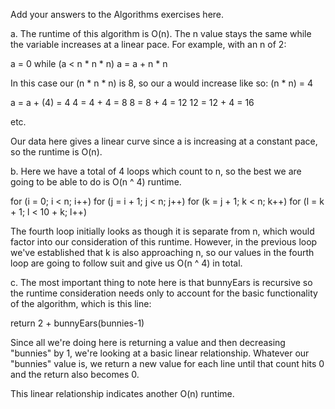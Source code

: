 Add your answers to the Algorithms exercises here.

a. The runtime of this algorithm is O(n). The n value stays the same while the variable increases at a linear pace. For example, with an n of 2:

a = 0
    while (a < n * n * n) 
      a = a + n * n

In this case our (n * n * n) is 8, so our a would increase like so:
(n * n) = 4

a = a + (4) = 4
4 = 4 + 4 = 8
8 = 8 + 4 = 12
12 = 12 + 4 = 16

etc.

Our data here gives a linear curve since a is increasing at a constant pace, so the runtime is O(n).

b. Here we have a total of 4 loops which count to n, so the best we are going to be able to do is O(n ^ 4) runtime.

for (i = 0; i < n; i++)
      for (j = i + 1; j < n; j++)
        for (k = j + 1; k < n; k++)
          for (l = k + 1; l < 10 + k; l++)

The fourth loop initially looks as though it is separate from n, which would factor into our consideration of this runtime. However, in the previous loop we've established that k is also approaching n, so our values in the fourth loop are going to follow suit and give us O(n ^ 4) in total.

c. The most important thing to note here is that bunnyEars is recursive so the runtime consideration needs only to account for the basic functionality of the algorithm, which is this line:

 return 2 + bunnyEars(bunnies-1)

Since all we're doing here is returning a value and then decreasing "bunnies" by 1, we're looking at a basic linear relationship. Whatever our "bunnies" value is, we return a new value for each line until that count hits 0 and the return also becomes 0.

This linear relationship indicates another O(n) runtime.